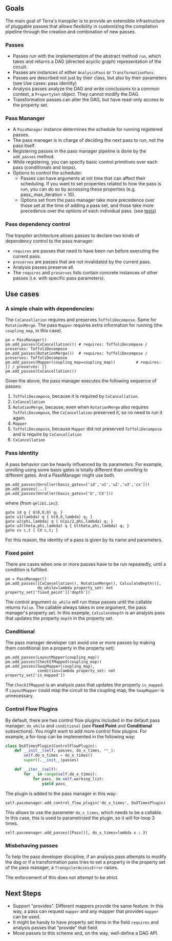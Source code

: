 ## Goals
The main goal of Terra's transpiler is to provide an extensible infrastructure of pluggable passes that allows flexibility in customizing the compilation pipeline through the creation and combination of new passes.

### Passes
- Passes run with the implementation of the abstract method `run`, which takes and returns a DAG (directed acyclic graph) representation of the circuit.
- Passes are instances of either `AnalysisPass` or `TransformationPass`.
- Passes are described not just by their class, but also by their parameters (see Use cases: pass identity)
- Analysis passes analyze the DAG and write conclusions to a common context, a `PropertySet` object. They cannot modify the DAG.
- Transformation passes can alter the DAG, but have read-only access to the property set.

### Pass Mananger
- A `PassManager` instance determines the schedule for running registered passes.
- The pass manager is in charge of deciding the next pass to run, not the pass itself.
- Registering passes in the pass manager pipeline is done by the `add_passes` method.
- While registering, you can specify basic control primitives over each pass (conditionals and loops).
- Options to control the scheduler:
	- Passes can have arguments at init time that can affect their scheduling. If you want to set properties related to how the pass is run, you can do so by accessing these properties (e.g. pass_.max_iteration = 10).
	- Options set from the pass manager take more precedence over those set at the time of adding a pass set, and those take more precedence over the options of each individual pass. (see [tests](https://github.com/Qiskit/qiskit-terra/master/test/transpiler/test_pass_scheduler.py))


### Pass dependency control
The tranpiler architecture allows passes to declare two kinds of dependency control to the pass manager:
- `requires` are passes that need to have been run before executing the current pass.
- `preserves` are passes that are not invalidated by the current pass.
- Analysis passes preserve all.
- The `requires` and `preserves` lists contain concrete instances of other passes (i.e. with specific pass parameters).

## Use cases
### A simple chain with dependencies:
The `CxCancellation` requires and preserves `ToffoliDecompose`. Same for `RotationMerge`. The pass `Mapper` requires extra information for running (the `coupling_map`, in this case).

```
pm = PassManager()
pm.add_passes(CxCancellation()) # requires: ToffoliDecompose / preserves: ToffoliDecompose
pm.add_passes(RotationMerge())  # requires: ToffoliDecompose / preserves: ToffoliDecompose
pm.add_passes(Mapper(coupling_map=coupling_map))         # requires: [] / preserves: []
pm.add_passes(CxCancellation())
```

Given the above, the pass manager executes the following sequence of passes:

1. `ToffoliDecompose`, because it is required by `CxCancellation`.
2. `CxCancellation`
3. `RotationMerge`, because, even when `RotationMerge` also requires `ToffoliDecompose`, the `CxCancellation` preserved it, so no need to run it again.
4. `Mapper`
1. `ToffoliDecompose`, because `Mapper` did not preserved `ToffoliDecompose` and is require by `CxCancellation`
2. `CxCancellation`

### Pass identity
A pass behavior can be heavily influenced by its parameters. For example, unrolling using some basis gates is totally different than unrolling to different gates. And a PassManager might use both.

```
pm.add_passes(Unroller(basis_gates=['id','u1','u2','u3','cx']))
pm.add_passes(...)
pm.add_passes(Unroller(basis_gates=['U','CX']))
```

where (from `qelib1.inc`):

```
gate id q { U(0,0,0) q; }
gate u1(lambda) q { U(0,0,lambda) q; }
gate u2(phi,lambda) q { U(pi/2,phi,lambda) q; }
gate u3(theta,phi,lambda) q { U(theta,phi,lambda) q; }
gate cx c,t { CX c,t; }
```

For this reason, the identity of a pass is given by its name and parameters.

### Fixed point
There are cases when one or more passes have to be run repeatedly, until a condition is fulfilled.

```
pm = PassManager()
pm.add_passes([CxCancellation(), RotationMerge(), CalculateDepth()],
              do_while=lambda property_set: not property_set['fixed_point']['depth'])
```
The control argument `do_while` will run these passes until the callable returns `False`. The callable always takes in one argument, the pass manager's property set. In this example, `CalculateDepth` is an analysis pass that updates the property `depth` in the property set.

### Conditional 
The pass manager developer can avoid one or more passes by making them conditional (on a property in the property set):

```
pm.add_passes(LayoutMapper(coupling_map))
pm.add_passes(CheckIfMapped(coupling_map))
pm.add_passes(SwapMapper(coupling_map),
              condition=lambda property_set: not property_set['is_mapped'])
``` 

The `CheckIfMapped` is an analysis pass that updates the property `is_mapped`. If `LayoutMapper` could map the circuit to the coupling map, the `SwapMapper` is unnecessary.

### Control Flow Plugins
By default, there are two control flow plugins included in the default pass manager: `do_while` and `conditional` (see **Fixed Point** and **Conditional** subsections). You might want to add more control flow plugins. For example, a for-loop can be implemented in the following way:
```Python
class DoXTimesPlugin(ControlFlowPlugin):
    def __init__(self, passes, do_x_times, **_):
        self.do_x_times = do_x_times()
        super().__init__(passes)

    def __iter__(self):
        for _ in range(self.do_x_times):
            for pass_ in self.working_list:
                yield pass_
```
The plugin is added to the pass manager in this way:
```
self.passmanager.add_control_flow_plugin('do_x_times', DoXTimesPlugin)
```
This allows to use the parameter `do_x_times`, which needs to be a callable. In this case, this is used to parametrized the plugin, so it will for-loop 3 times.
```
self.passmanager.add_passes([Pass()], do_x_times=lambda x : 3)
```

### Misbehaving passes
To help the pass developer discipline, if an analysis pass attempts to modify the dag or if a transformation pass tries to set a property in the property set of the pass manager, a `TranspilerAccessError` raises.

The enforcement of this does not attempt to be strict.

## Next Steps

* Support "provides". Different mappers provide the same feature. In this way, a pass can request `mapper` and any mapper that provides `mapper` can be used.
* It might be handy to have property set items in the field `requires` and analysis passes that "provide" that field.
* Move passes to this scheme and, on the way, well-define a DAG API.
